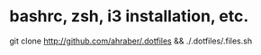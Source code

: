 # bashrc, zsh, i3 installation, etc. 

git clone http://github.com/ahraber/.dotfiles && ./.dotfiles/.files.sh
